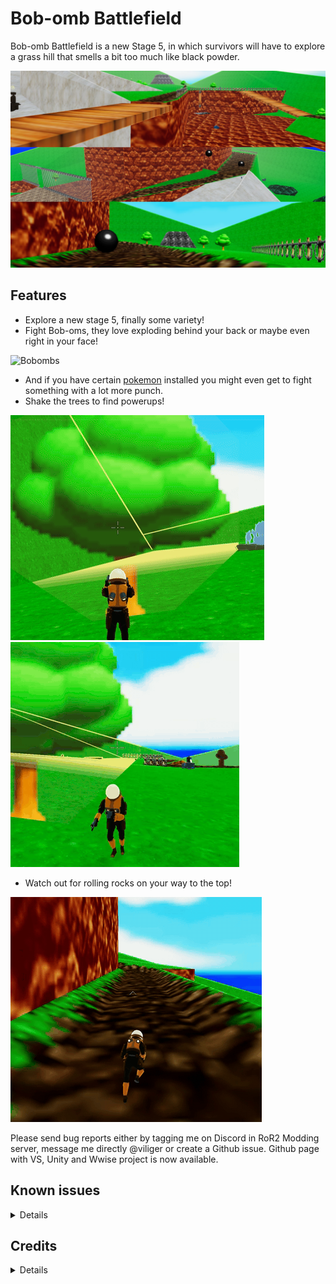 # Bob-omb Battlefield
Bob-omb Battlefield is a new Stage 5, in which survivors will have to explore a grass hill that smells a bit too much like black powder.  

![Example Screenshot](https://raw.githubusercontent.com/viliger2/RoR2_BobombBattlefield/main/Images/screenshot.jpg)
## Features

* Explore a new stage 5, finally some variety!
* Fight Bob-oms, they love exploding behind your back or maybe even right in your face!

![Bobombs](https://raw.githubusercontent.com/viliger2/RoR2_BobombBattlefield/main/Images/Bobombs.gif)

* And if you have certain [pokemon](https://thunderstore.io/package/TheTimesweeper/Regigigas/) installed you might even get to fight something with a lot more punch.
* Shake the trees to find powerups!

![Coin](https://raw.githubusercontent.com/viliger2/RoR2_BobombBattlefield/main/Images/Coin.gif) ![OneUp](https://raw.githubusercontent.com/viliger2/RoR2_BobombBattlefield/main/Images/OneUp.gif)

* Watch out for rolling rocks on your way to the top!

![RollingRocks](https://raw.githubusercontent.com/viliger2/RoR2_BobombBattlefield/main/Images/RollingRock.gif)

Please send bug reports either by tagging me on Discord in RoR2 Modding server, message me directly @viliger or create a Github issue. Github page with VS, Unity and Wwise project is now available.

## Known issues
<details>

  * Music breaks if you have Catacombs installed. If you somehow manage to load Catacombs after Bob-omb Battlefield then music will break for Catacombs. Or even if you load ItemDisplayPlacementHelper before starting the run, music will break for both stages. This is some sort of Wwise issue that I will hopefully figure out in the future.
  * Stage lacks proper diorama.
  * Rolling rocks are laggy\stuttery for network clients.
  * Regigigas is currently not optional despite being setup as being so in the code.
</details>

## Credits
<details>

  * Pretty much entire thing - Super Mario 64, property of Nintendo
  * [RandomlyAwesome](https://thunderstore.io/package/RandomlyAwesome/) - for providing initial Bobomb EntityState script.
  * [FORCED_REASSEMBLY](https://thunderstore.io/package/Forced_Reassembly/) - for idea to use Regigigas as a template for King Bobomb. Oops, spoilers.
  * [rob](https://thunderstore.io/package/rob_gaming/) and [TheTimesweeper](https://thunderstore.io/package/TheTimesweeper/) - for creating and maintaining Regigigas.
  * Tree shadow script - https://www.reddit.com/r/Unity3D/comments/c31gwd/a_very_simple_shadow_casting_solution_for_mobile/
</details>